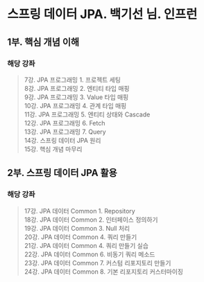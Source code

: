 # 스프링 데이터 JPA. 백기선 님. 인프런

## 1부. 핵심 개념 이해
### 해당 강좌
> 7강. JPA 프로그래밍 1. 프로젝트 세팅<br>
> 8강. JPA 프로그래밍 2. 엔티티 타입 매핑<br>
> 9강. JPA 프로그래밍 3. Value 타입 매핑<br>
> 10강. JPA 프로그래밍 4. 관계 타입 매핑<br>
> 11강. JPA 프로그래밍 5. 엔티티 상태와 Cascade<br>
> 12강. JPA 프로그래밍 6. Fetch<br>
> 13강. JPA 프로그래밍 7. Query<br>
> 14강. 스프링 데이터 JPA 원리<br>
> 15강. 핵심 개념 마무리<br>


## 2부. 스프링 데이터 JPA 활용
### 해당 강좌
> 17강. JPA 데이터 Common 1. Repository<br>
> 18강. JPA 데이터 Common 2. 인터페이스 정의하기<br>
> 19강. JPA 데이터 Common 3. Null 처리<br>
> 20강. JPA 데이터 Common 4. 쿼리 만들기<br>
> 21강. JPA 데이터 Common 4. 쿼리 만들기 실습<br>
> 22강. JPA 데이터 Common 6. 비동기 쿼리 메소드<br>
> 23강. JPA 데이터 Common 7. 커스텀 리포지토리 만들기<br>
> 24강. JPA 데이터 Common 8. 기본 리포지토리 커스터마이징<br>